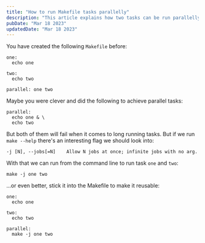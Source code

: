 ```yaml
---
title: "How to run Makefile tasks parallelly"
description: "This article explains how two tasks can be run parallelly from a Makefile"
pubDate: "Mar 18 2023"
updatedDate: "Mar 18 2023"
---
```


You have created the following `Makefile` before:

```
one:
  echo one

two:
  echo two

parallel: one two
```

Maybe you were clever and did the following to achieve parallel tasks:

```
parallel:
  echo one & \
  echo two
```

But both of them will fail when it comes to long running tasks. But if we run `make --help` there's an interesting flag we should look into:

```
-j [N], --jobs[=N]    Allow N jobs at once; infinite jobs with no arg.
```

With that we can run from the command line to run task `one` and `two`:

```
make -j one two
```

...or even better, stick it into the Makefile to make it reusable:

```
one:
  echo one

two:
  echo two

parallel:
  make -j one two
```
